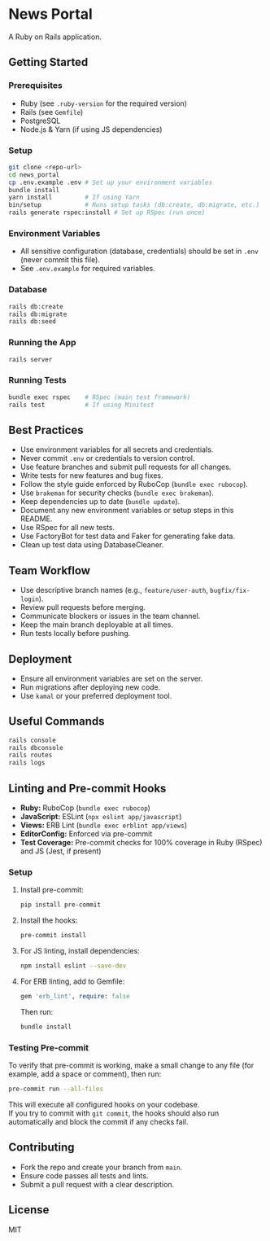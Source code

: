 # News Portal

A Ruby on Rails application.

## Getting Started

### Prerequisites

- Ruby (see `.ruby-version` for the required version)
- Rails (see `Gemfile`)
- PostgreSQL
- Node.js & Yarn (if using JS dependencies)

### Setup

```sh
git clone <repo-url>
cd news_portal
cp .env.example .env # Set up your environment variables
bundle install
yarn install         # If using Yarn
bin/setup            # Runs setup tasks (db:create, db:migrate, etc.)
rails generate rspec:install # Set up RSpec (run once)
```

### Environment Variables

- All sensitive configuration (database, credentials) should be set in `.env` (never commit this file).
- See `.env.example` for required variables.

### Database

```sh
rails db:create
rails db:migrate
rails db:seed
```

### Running the App

```sh
rails server
```

### Running Tests

```sh
bundle exec rspec    # RSpec (main test framework)
rails test           # If using Minitest
```

## Best Practices

- Use environment variables for all secrets and credentials.
- Never commit `.env` or credentials to version control.
- Use feature branches and submit pull requests for all changes.
- Write tests for new features and bug fixes.
- Follow the style guide enforced by RuboCop (`bundle exec rubocop`).
- Use `brakeman` for security checks (`bundle exec brakeman`).
- Keep dependencies up to date (`bundle update`).
- Document any new environment variables or setup steps in this README.
- Use RSpec for all new tests.
- Use FactoryBot for test data and Faker for generating fake data.
- Clean up test data using DatabaseCleaner.

## Team Workflow

- Use descriptive branch names (e.g., `feature/user-auth`, `bugfix/fix-login`).
- Review pull requests before merging.
- Communicate blockers or issues in the team channel.
- Keep the main branch deployable at all times.
- Run tests locally before pushing.

## Deployment

- Ensure all environment variables are set on the server.
- Run migrations after deploying new code.
- Use `kamal` or your preferred deployment tool.

## Useful Commands

```sh
rails console
rails dbconsole
rails routes
rails logs
```

## Linting and Pre-commit Hooks

- **Ruby:** RuboCop (`bundle exec rubocop`)
- **JavaScript:** ESLint (`npx eslint app/javascript`)
- **Views:** ERB Lint (`bundle exec erblint app/views`)
- **EditorConfig:** Enforced via pre-commit
- **Test Coverage:** Pre-commit checks for 100% coverage in Ruby (RSpec) and JS (Jest, if present)

### Setup

1. Install pre-commit:
   ```sh
   pip install pre-commit
   ```
2. Install the hooks:
   ```sh
   pre-commit install
   ```
3. For JS linting, install dependencies:
   ```sh
   npm install eslint --save-dev
   ```
4. For ERB linting, add to Gemfile:
   ```ruby
   gem 'erb_lint', require: false
   ```
   Then run:
   ```sh
   bundle install
   ```

### Testing Pre-commit

To verify that pre-commit is working, make a small change to any file (for example, add a space or comment), then run:

```sh
pre-commit run --all-files
```

This will execute all configured hooks on your codebase.  
If you try to commit with `git commit`, the hooks should also run automatically and block the commit if any checks fail.

## Contributing

- Fork the repo and create your branch from `main`.
- Ensure code passes all tests and lints.
- Submit a pull request with a clear description.

## License

MIT
